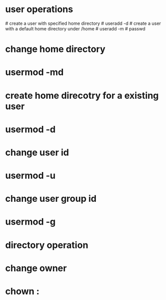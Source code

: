 # user operations
\# create a user with specified home directory
\# useradd <user> -d <home direcotry>
\# create a user with a default home directory under /home
\# useradd -m <user>
\# passwd <user>

# change home directory
# usermod -md <new home directory> <user>

# create home direcotry for a existing user
# usermod -d <home directory> <user>

# change user id
# usermod -u <id> <user>

# change user group id
# usermod -g <group id> <user>

# directory operation
# change owner
# chown <user>:<group> <directory>

